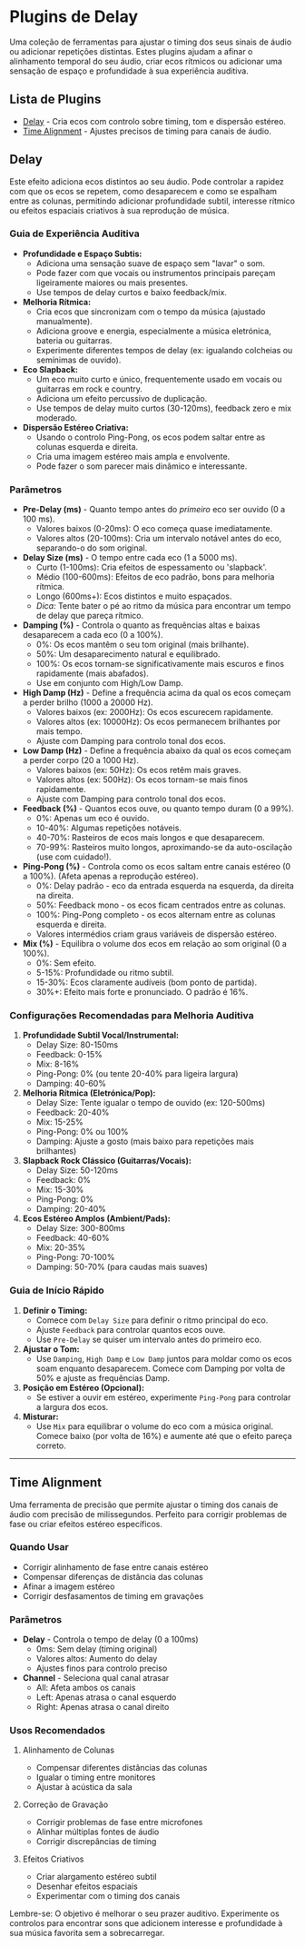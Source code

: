 # Plugins de Delay

Uma coleção de ferramentas para ajustar o timing dos seus sinais de áudio ou adicionar repetições distintas. Estes plugins ajudam a afinar o alinhamento temporal do seu áudio, criar ecos rítmicos ou adicionar uma sensação de espaço e profundidade à sua experiência auditiva.

## Lista de Plugins

- [Delay](#delay) - Cria ecos com controlo sobre timing, tom e dispersão estéreo.
- [Time Alignment](#time-alignment) - Ajustes precisos de timing para canais de áudio.

## Delay

Este efeito adiciona ecos distintos ao seu áudio. Pode controlar a rapidez com que os ecos se repetem, como desaparecem e como se espalham entre as colunas, permitindo adicionar profundidade subtil, interesse rítmico ou efeitos espaciais criativos à sua reprodução de música.

### Guia de Experiência Auditiva

- **Profundidade e Espaço Subtis:**
  - Adiciona uma sensação suave de espaço sem "lavar" o som.
  - Pode fazer com que vocais ou instrumentos principais pareçam ligeiramente maiores ou mais presentes.
  - Use tempos de delay curtos e baixo feedback/mix.
- **Melhoria Rítmica:**
  - Cria ecos que sincronizam com o tempo da música (ajustado manualmente).
  - Adiciona groove e energia, especialmente a música eletrónica, bateria ou guitarras.
  - Experimente diferentes tempos de delay (ex: igualando colcheias ou semínimas de ouvido).
- **Eco Slapback:**
  - Um eco muito curto e único, frequentemente usado em vocais ou guitarras em rock e country.
  - Adiciona um efeito percussivo de duplicação.
  - Use tempos de delay muito curtos (30-120ms), feedback zero e mix moderado.
- **Dispersão Estéreo Criativa:**
  - Usando o controlo Ping-Pong, os ecos podem saltar entre as colunas esquerda e direita.
  - Cria uma imagem estéreo mais ampla e envolvente.
  - Pode fazer o som parecer mais dinâmico e interessante.

### Parâmetros

- **Pre-Delay (ms)** - Quanto tempo antes do *primeiro* eco ser ouvido (0 a 100 ms).
  - Valores baixos (0-20ms): O eco começa quase imediatamente.
  - Valores altos (20-100ms): Cria um intervalo notável antes do eco, separando-o do som original.
- **Delay Size (ms)** - O tempo entre cada eco (1 a 5000 ms).
  - Curto (1-100ms): Cria efeitos de espessamento ou 'slapback'.
  - Médio (100-600ms): Efeitos de eco padrão, bons para melhoria rítmica.
  - Longo (600ms+): Ecos distintos e muito espaçados.
  - *Dica:* Tente bater o pé ao ritmo da música para encontrar um tempo de delay que pareça rítmico.
- **Damping (%)** - Controla o quanto as frequências altas e baixas desaparecem a cada eco (0 a 100%).
  - 0%: Os ecos mantêm o seu tom original (mais brilhante).
  - 50%: Um desaparecimento natural e equilibrado.
  - 100%: Os ecos tornam-se significativamente mais escuros e finos rapidamente (mais abafados).
  - Use em conjunto com High/Low Damp.
- **High Damp (Hz)** - Define a frequência acima da qual os ecos começam a perder brilho (1000 a 20000 Hz).
  - Valores baixos (ex: 2000Hz): Os ecos escurecem rapidamente.
  - Valores altos (ex: 10000Hz): Os ecos permanecem brilhantes por mais tempo.
  - Ajuste com Damping para controlo tonal dos ecos.
- **Low Damp (Hz)** - Define a frequência abaixo da qual os ecos começam a perder corpo (20 a 1000 Hz).
  - Valores baixos (ex: 50Hz): Os ecos retêm mais graves.
  - Valores altos (ex: 500Hz): Os ecos tornam-se mais finos rapidamente.
  - Ajuste com Damping para controlo tonal dos ecos.
- **Feedback (%)** - Quantos ecos ouve, ou quanto tempo duram (0 a 99%).
  - 0%: Apenas um eco é ouvido.
  - 10-40%: Algumas repetições notáveis.
  - 40-70%: Rasteiros de ecos mais longos e que desaparecem.
  - 70-99%: Rasteiros muito longos, aproximando-se da auto-oscilação (use com cuidado!).
- **Ping-Pong (%)** - Controla como os ecos saltam entre canais estéreo (0 a 100%). (Afeta apenas a reprodução estéreo).
  - 0%: Delay padrão - eco da entrada esquerda na esquerda, da direita na direita.
  - 50%: Feedback mono - os ecos ficam centrados entre as colunas.
  - 100%: Ping-Pong completo - os ecos alternam entre as colunas esquerda e direita.
  - Valores intermédios criam graus variáveis de dispersão estéreo.
- **Mix (%)** - Equilibra o volume dos ecos em relação ao som original (0 a 100%).
  - 0%: Sem efeito.
  - 5-15%: Profundidade ou ritmo subtil.
  - 15-30%: Ecos claramente audíveis (bom ponto de partida).
  - 30%+: Efeito mais forte e pronunciado. O padrão é 16%.

### Configurações Recomendadas para Melhoria Auditiva

1.  **Profundidade Subtil Vocal/Instrumental:**
    - Delay Size: 80-150ms
    - Feedback: 0-15%
    - Mix: 8-16%
    - Ping-Pong: 0% (ou tente 20-40% para ligeira largura)
    - Damping: 40-60%
2.  **Melhoria Rítmica (Eletrónica/Pop):**
    - Delay Size: Tente igualar o tempo de ouvido (ex: 120-500ms)
    - Feedback: 20-40%
    - Mix: 15-25%
    - Ping-Pong: 0% ou 100%
    - Damping: Ajuste a gosto (mais baixo para repetições mais brilhantes)
3.  **Slapback Rock Clássico (Guitarras/Vocais):**
    - Delay Size: 50-120ms
    - Feedback: 0%
    - Mix: 15-30%
    - Ping-Pong: 0%
    - Damping: 20-40%
4.  **Ecos Estéreo Amplos (Ambient/Pads):**
    - Delay Size: 300-800ms
    - Feedback: 40-60%
    - Mix: 20-35%
    - Ping-Pong: 70-100%
    - Damping: 50-70% (para caudas mais suaves)

### Guia de Início Rápido

1.  **Definir o Timing:**
    - Comece com `Delay Size` para definir o ritmo principal do eco.
    - Ajuste `Feedback` para controlar quantos ecos ouve.
    - Use `Pre-Delay` se quiser um intervalo antes do primeiro eco.
2.  **Ajustar o Tom:**
    - Use `Damping`, `High Damp` e `Low Damp` juntos para moldar como os ecos soam enquanto desaparecem. Comece com Damping por volta de 50% e ajuste as frequências Damp.
3.  **Posição em Estéreo (Opcional):**
    - Se estiver a ouvir em estéreo, experimente `Ping-Pong` para controlar a largura dos ecos.
4.  **Misturar:**
    - Use `Mix` para equilibrar o volume do eco com a música original. Comece baixo (por volta de 16%) e aumente até que o efeito pareça correto.

---

## Time Alignment

Uma ferramenta de precisão que permite ajustar o timing dos canais de áudio com precisão de milissegundos. Perfeito para corrigir problemas de fase ou criar efeitos estéreo específicos.

### Quando Usar
- Corrigir alinhamento de fase entre canais estéreo
- Compensar diferenças de distância das colunas
- Afinar a imagem estéreo
- Corrigir desfasamentos de timing em gravações

### Parâmetros
- **Delay** - Controla o tempo de delay (0 a 100ms)
  - 0ms: Sem delay (timing original)
  - Valores altos: Aumento do delay
  - Ajustes finos para controlo preciso
- **Channel** - Seleciona qual canal atrasar
  - All: Afeta ambos os canais
  - Left: Apenas atrasa o canal esquerdo
  - Right: Apenas atrasa o canal direito

### Usos Recomendados

1. Alinhamento de Colunas
   - Compensar diferentes distâncias das colunas
   - Igualar o timing entre monitores
   - Ajustar à acústica da sala

2. Correção de Gravação
   - Corrigir problemas de fase entre microfones
   - Alinhar múltiplas fontes de áudio
   - Corrigir discrepâncias de timing

3. Efeitos Criativos
   - Criar alargamento estéreo subtil
   - Desenhar efeitos espaciais
   - Experimentar com o timing dos canais

Lembre-se: O objetivo é melhorar o seu prazer auditivo. Experimente os controlos para encontrar sons que adicionem interesse e profundidade à sua música favorita sem a sobrecarregar.

